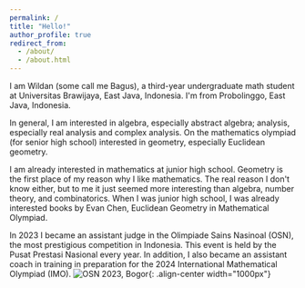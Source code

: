 ```yaml
---
permalink: /
title: "Hello!"
author_profile: true
redirect_from: 
  - /about/
  - /about.html
---
```


I am Wildan (some call me Bagus), a third-year undergraduate math student at Universitas Brawijaya, East Java, Indonesia. I'm from Probolinggo, East Java, Indonesia.

In general, I am interested in algebra, especially abstract algebra; analysis, especially real analysis and complex analysis. On the mathematics olympiad (for senior high school) interested in geometry, especially Euclidean geometry.

I am already interested in mathematics at junior high school. Geometry is the first place of my reason why I like mathematics. The real reason I don't know either, but to me it just seemed more interesting than algebra, number theory, and combinatorics. When I was junior high school, I was already interested books by Evan Chen, Euclidean Geometry in Mathematical Olympiad.

In 2023 I became an assistant judge in the Olimpiade Sains Nasinoal (OSN), the most prestigious competition in Indonesia. This event is held by the Pusat Prestasi Nasional every year. In addition, I also became an assistant coach in training in preparation for the 2024 International Mathematical Olympiad (IMO).
![OSN 2023, Bogor](/images/IMG_2165.JPG){: .align-center width="1000px"}


